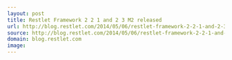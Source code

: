 ```yaml
---
layout: post
title: Restlet Framework 2 2 1 and 2 3 M2 released
url: http://blog.restlet.com/2014/05/06/restlet-framework-2-2-1-and-2-3-m2-released/
source: http://blog.restlet.com/2014/05/06/restlet-framework-2-2-1-and-2-3-m2-released/
domain: blog.restlet.com
image: 
---
```


